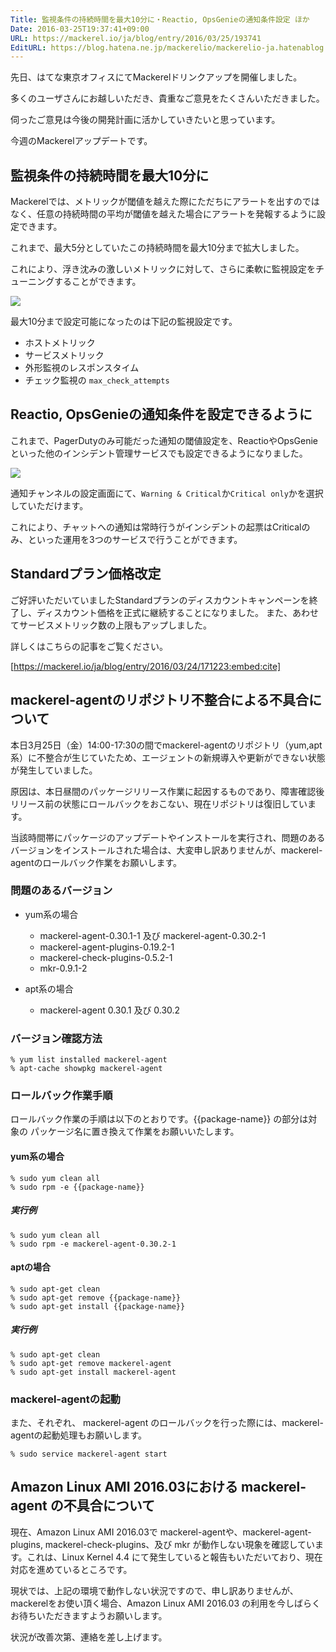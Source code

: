 ```yaml
---
Title: 監視条件の持続時間を最大10分に・Reactio, OpsGenieの通知条件設定 ほか
Date: 2016-03-25T19:37:41+09:00
URL: https://mackerel.io/ja/blog/entry/2016/03/25/193741
EditURL: https://blog.hatena.ne.jp/mackerelio/mackerelio-ja.hatenablog.mackerel.io/atom/entry/10328537792368361539
---
```


先日、はてな東京オフィスにてMackerelドリンクアップを開催しました。

多くのユーザさんにお越しいただき、貴重なご意見をたくさんいただきました。

伺ったご意見は今後の開発計画に活かしていきたいと思っています。

今週のMackerelアップデートです。

## 監視条件の持続時間を最大10分に

Mackerelでは、メトリックが閾値を越えた際にただちにアラートを出すのではなく、任意の持続時間の平均が閾値を越えた場合にアラートを発報するように設定できます。

これまで、最大5分としていたこの持続時間を最大10分まで拡大しました。

これにより、浮き沈みの激しいメトリックに対して、さらに柔軟に監視設定をチューニングすることができます。

![](https://cdn-ak.f.st-hatena.com/images/fotolife/m/mackerelio/20160324/20160324163446.png)

最大10分まで設定可能になったのは下記の監視設定です。

- ホストメトリック
- サービスメトリック
- 外形監視のレスポンスタイム
- チェック監視の `max_check_attempts`

## Reactio, OpsGenieの通知条件を設定できるように

これまで、PagerDutyのみ可能だった通知の閾値設定を、ReactioやOpsGenieといった他のインシデント管理サービスでも設定できるようになりました。

![](https://cdn-ak.f.st-hatena.com/images/fotolife/m/mackerelio/20160324/20160324163448.png)

通知チャンネルの設定画面にて、`Warning & Critical`か`Critical only`かを選択していただけます。

これにより、チャットへの通知は常時行うがインシデントの起票はCriticalのみ、といった運用を3つのサービスで行うことができます。

## Standardプラン価格改定

ご好評いただいていましたStandardプランのディスカウントキャンペーンを終了し、ディスカウント価格を正式に継続することになりました。
また、あわせてサービスメトリック数の上限もアップしました。

詳しくはこちらの記事をご覧ください。

[https://mackerel.io/ja/blog/entry/2016/03/24/171223:embed:cite]

## mackerel-agentのリポジトリ不整合による不具合について

本日3月25日（金）14:00-17:30の間でmackerel-agentのリポジトリ（yum,apt系）に不整合が生じていたため、エージェントの新規導入や更新ができない状態が発生していました。

原因は、本日昼間のパッケージリリース作業に起因するものであり、障害確認後リリース前の状態にロールバックをおこない、現在リポジトリは復旧しています。

当該時間帯にパッケージのアップデートやインストールを実行され、問題のあるバージョンをインストールされた場合は、大変申し訳ありませんが、mackerel-agentのロールバック作業をお願いします。

### 問題のあるバージョン

- yum系の場合
  - mackerel-agent-0.30.1-1 及び mackerel-agent-0.30.2-1
  - mackerel-agent-plugins-0.19.2-1
  - mackerel-check-plugins-0.5.2-1
  - mkr-0.9.1-2

- apt系の場合
  - mackerel-agent 0.30.1 及び 0.30.2

### バージョン確認方法

```
% yum list installed mackerel-agent
% apt-cache showpkg mackerel-agent
```

### ロールバック作業手順

ロールバック作業の手順は以下のとおりです。{{package-name}} の部分は対象の
パッケージ名に置き換えて作業をお願いいたします。

####  yum系の場合

```
% sudo yum clean all
% sudo rpm -e {{package-name}}
```

##### 実行例

```
% sudo yum clean all
% sudo rpm -e mackerel-agent-0.30.2-1
```

#### aptの場合

```
% sudo apt-get clean
% sudo apt-get remove {{package-name}}
% sudo apt-get install {{package-name}}
```

##### 実行例

```
% sudo apt-get clean
% sudo apt-get remove mackerel-agent
% sudo apt-get install mackerel-agent
```

### mackerel-agentの起動

また、それぞれ、 mackerel-agent のロールバックを行った際には、mackerel-agentの起動処理もお願いします。

```
% sudo service mackerel-agent start
```

## Amazon Linux AMI 2016.03における mackerel-agent の不具合について

現在、Amazon Linux AMI 2016.03で mackerel-agentや、mackerel-agent-plugins, mackerel-check-plugins、及び mkr が動作しない現象を確認しています。これは、Linux Kernel 4.4 にて発生していると報告もいただいており、現在対応を進めているところです。

現状では、上記の環境で動作しない状況ですので、申し訳ありませんが、mackerelをお使い頂く場合、Amazon Linux AMI 2016.03 の利用を今しばらくお待ちいただきますようお願いします。

状況が改善次第、連絡を差し上げます。
